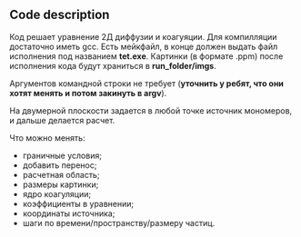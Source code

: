 ## Code description

Код решает уравнение 2Д диффузии и коагуяции. Для компилляции достаточно иметь gcc. Есть мейкфайл, в конце должен выдать файл исполнения под названием **tet.exe**. Картинки (в формате .ppm) после исполнения кода будут храниться в **run_folder/imgs**.

Аргументов командной строки не требует (**уточнить у ребят, что они хотят менять и потом закинуть в argv**).

На двумерной плоскости задается в любой точке источник мономеров, и дальше делается расчет.

Что можно менять:
* граничные условия;
* добавить перенос;
* расчетная область;
* размеры картинки;
* ядро коагуляции;
* коэффициенты в уравнении;
* координаты источника;
* шаги по времени/пространству/размеру частиц.
